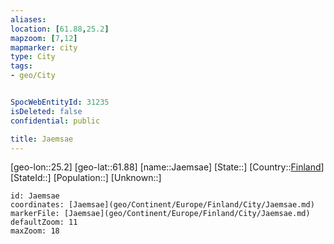 ```yaml
---
aliases: 
location: [61.88,25.2]
mapzoom: [7,12] 
mapmarker: city 
type: City
tags:
- geo/City


SpocWebEntityId: 31235
isDeleted: false
confidential: public

title: Jaemsae
---
```

[geo-lon::25.2]
[geo-lat::61.88]
[name::Jaemsae]
[State::]
[Country::[Finland](geo/Continent/Europe/Finland.md)]
[StateId::]
[Population::]
[Unknown::]


```leaflet
id: Jaemsae
coordinates: [Jaemsae](geo/Continent/Europe/Finland/City/Jaemsae.md)
markerFile: [Jaemsae](geo/Continent/Europe/Finland/City/Jaemsae.md)
defaultZoom: 11 
maxZoom: 18
```


